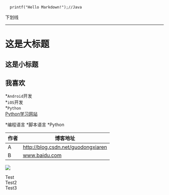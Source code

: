 
```
  printf("Hello Markdown!");//Java

```


下划线
*******


这是大标题
==========
这是小标题
---------
我喜欢
--------
*`Android`开发  
*`iOS`开发  
*`Python`  
[Python学习网站](http://www.liaoxuefeng.com/wiki/001374738125095c955c1e6d8bb493182103fac9270762a000)

*编程语言
  *脚本语言
    *Python
    

 作者 | 博客地址 
 ------------- | ------------- 
 A | http://blog.csdn.net/guodongxiaren 
 B | www.baidu.com  

![](http://www.baidu.com/img/bdlogo.gif)  


Test  
Test2  
Test3
